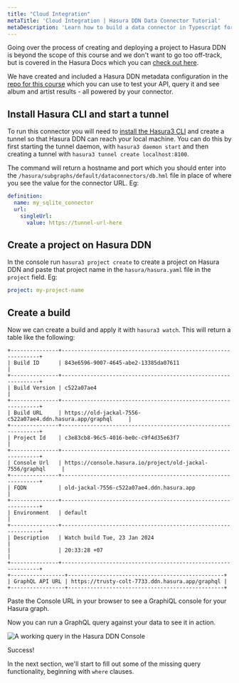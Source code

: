 ```yaml
---
title: "Cloud Integration"
metaTitle: 'Cloud Integration | Hasura DDN Data Connector Tutorial'
metaDescription: 'Learn how to build a data connector in Typescript for Hasura DDN'
---
```


Going over the process of creating and deploying a project to Hasura DDN is beyond the scope of this course and
we don't want to go too off-track, but is covered in the Hasura Docs which you can
[check out here](https://hasura.io/docs/3.0/local-dev/).

We have created and included a Hasura DDN metadata configuration in the 
[repo for this course](https://github.com/hasura/ndc-typescript-learn-course/blob/main/hasura/) which you can use to
test your API, query it and see album and artist results - all powered by your connector.

## Install Hasura CLI and start a tunnel

To run this connector you will need to [install the Hasura3 CLI](https://hasura.io/docs/3.0/cli/installation/) and 
create a tunnel so that Hasura DDN can reach your local machine. You can do this by first starting the tunnel daemon, 
with `hasura3 daemon start` and then creating a tunnel with `hasura3 tunnel create localhost:8100`.

The command will return a hostname and port which you should enter into the 
`/hasura/subgraphs/default/dataconnectors/db.hml` file in place of where you see the value for the connector URL. Eg:

```yaml
definition:
  name: my_sqlite_connector
  url:
    singleUrl:
      value: https://tunnel-url-here
```

## Create a project on Hasura DDN

In the console run `hasura3 project create` to create a project on Hasura DDN and paste that project name in 
the `hasura/hasura.yaml` file in the `project` field. Eg:

```yaml
project: my-project-name
```

## Create a build

Now we can create a build and apply it with `hasura3 watch`. This will return a table like the following:

```text
+---------------+---------------------------------------------------------------+
| Build ID      | 843e6596-9007-4645-abe2-13385da07611                          |
+---------------+---------------------------------------------------------------+
| Build Version | c522a07ae4                                                    |
+---------------+---------------------------------------------------------------+
| Build URL     | https://old-jackal-7556-c522a07ae4.ddn.hasura.app/graphql     |
+---------------+---------------------------------------------------------------+
| Project Id    | c3e83cb8-96c5-4016-be0c-c9f4d35e63f7                          |
+---------------+---------------------------------------------------------------+
| Console Url   | https://console.hasura.io/project/old-jackal-7556/graphql     |
+---------------+---------------------------------------------------------------+
| FQDN          | old-jackal-7556-c522a07ae4.ddn.hasura.app                     |
+---------------+---------------------------------------------------------------+
| Environment   | default                                                       |
+---------------+---------------------------------------------------------------+
| Description   | Watch build Tue, 23 Jan 2024                                  |
|               | 20:33:28 +07                                                  |
+---------------+---------------------------------------------------------------+
+-----------------+-------------------------------------------------+
| GraphQL API URL | https://trusty-colt-7733.ddn.hasura.app/graphql |
+-----------------+-------------------------------------------------+
```

Paste the Console URL in your browser to see a GraphiQL console for your Hasura graph. 

Now you can run a GraphQL query against your data to see it in action.

![A working query in the Hasura DDN Console](https://graphql-engine-cdn.hasura.io/learn-hasura/assets/backend-stack/v3/connector-ts-sdk-course/hasura_ddn_query.png)

Success!

In the next section, we'll start to fill out some of the missing query functionality, beginning with `where` clauses.